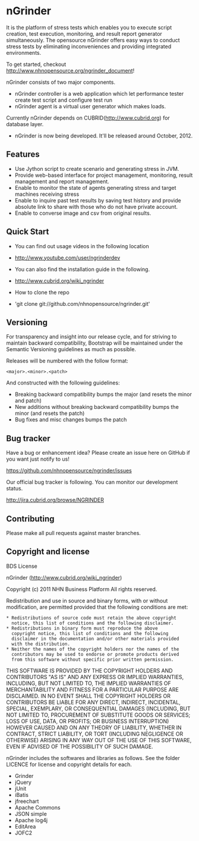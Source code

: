

nGrinder 
========

It is the platform of stress tests which enables you to execute script creation, test execution, monitoring, and result report generator simultaneously. The opensource nGrinder offers easy ways to conduct stress tests by eliminating inconveniences and providing integrated environments.

To get started, checkout http://www.nhnopensource.org/ngrinder_document!

nGrinder consists of two major components. 

* nGrinder controller is a web application which let performance tester create test script and configure test run
* nGrinder agent is a virtual user generator which makes loads. 

Currently nGrinder depends on CUBRID(http://www.cubrid.org) for database layer. 

* nGrinder is now being developed. It'll be released around October, 2012.
 
Features
--------

* Use Jython script to create scenario and generating stress in JVM. 
* Provide web-based interface for project management, monitoring, result management and report management. 
* Enable to monitor the state of agents generating stress and target machines receiving stress
* Enable to inquire past test results by saving test history and provide absolute link to share with those who do not have private account. 
* Enable to converse image and csv from original results. 

Quick Start
-----------
* You can find out usage videos in the following location
 * http://www.youtube.com/user/ngrinderdev

* You can also find the installation guide in the following.
 * http://www.cubrid.org/wiki_ngrinder

* How to clone the repo 
 * 'git clone git://github.com/nhnopensource/ngrinder.git'
 
Versioning
----------

For transparency and insight into our release cycle, and for striving to maintain backward compatibility, Bootstrap will be maintained under the Semantic Versioning guidelines as much as possible.

Releases will be numbered with the follow format:

`<major>.<minor>.<patch>`

And constructed with the following guidelines:

* Breaking backward compatibility bumps the major (and resets the minor and patch)
* New additions without breaking backward compatibility bumps the minor (and resets the patch)
* Bug fixes and misc changes bumps the patch


Bug tracker
-----------

Have a bug or enhancement idea? Please create an issue here on GitHub if you want just notify to us! 

https://github.com/nhnopensource/ngrinder/issues

Our official bug tracker is following. You can monitor our development status.

http://jira.cubrid.org/browse/NGRINDER


Contributing
------------

Please make all pull requests against master branches.


Copyright and license
---------------------

BDS License 

nGrinder (http://www.cubrid.org/wiki_ngrinder)

Copyright (c) 2011 NHN Business Platform
All rights reserved.

Redistribution and use in source and binary forms, with or without
modification, are permitted provided that the following conditions are
met: 

    * Redistributions of source code must retain the above copyright
      notice, this list of conditions and the following disclaimer.
    * Redistributions in binary form must reproduce the above
      copyright notice, this list of conditions and the following
      disclaimer in the documentation and/or other materials provided
      with the distribution.
    * Neither the names of the copyright holders nor the names of the
      contributors may be used to endorse or promote products derived
      from this software without specific prior written permission.

THIS SOFTWARE IS PROVIDED BY THE COPYRIGHT HOLDERS AND CONTRIBUTORS
"AS IS" AND ANY EXPRESS OR IMPLIED WARRANTIES, INCLUDING, BUT NOT
LIMITED TO, THE IMPLIED WARRANTIES OF MERCHANTABILITY AND FITNESS FOR
A PARTICULAR PURPOSE ARE DISCLAIMED. IN NO EVENT SHALL THE COPYRIGHT
HOLDERS OR CONTRIBUTORS BE LIABLE FOR ANY DIRECT, INDIRECT,
INCIDENTAL, SPECIAL, EXEMPLARY, OR CONSEQUENTIAL DAMAGES (INCLUDING,
BUT NOT LIMITED TO, PROCUREMENT OF SUBSTITUTE GOODS OR SERVICES; LOSS
OF USE, DATA, OR PROFITS; OR BUSINESS INTERRUPTION) HOWEVER CAUSED AND
ON ANY THEORY OF LIABILITY, WHETHER IN CONTRACT, STRICT LIABILITY, OR
TORT (INCLUDING NEGLIGENCE OR OTHERWISE) ARISING IN ANY WAY OUT OF THE
USE OF THIS SOFTWARE, EVEN IF ADVISED OF THE POSSIBILITY OF SUCH
DAMAGE.


nGrinder includes the softwares and libraries as follows. 
See the folder LICENCE for license and copyright details for each.

- Grinder
- jQuery
- jUnit
- iBatis
- jfreechart
- Apache Commons
- JSON simple
- Apache log4j
- EditArea
- JOFC2